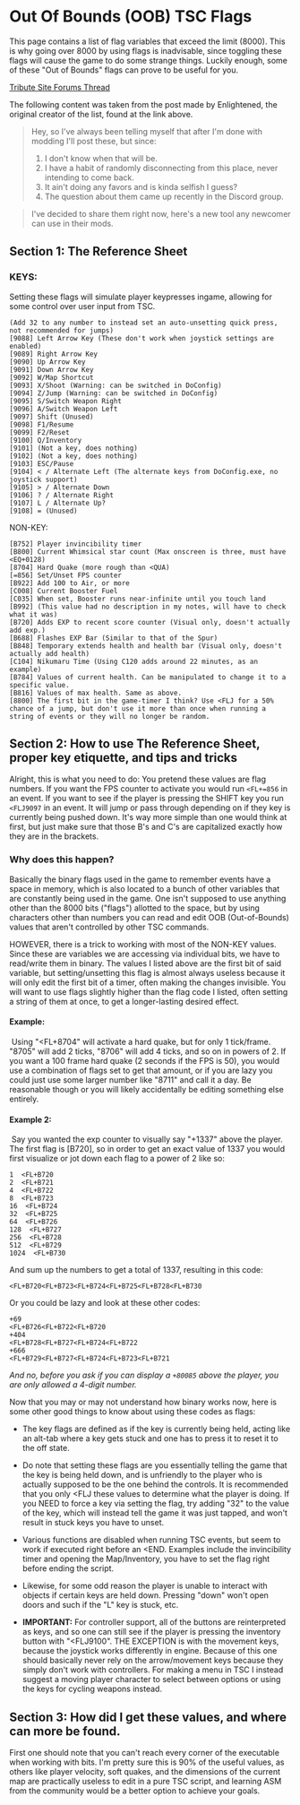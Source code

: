 # Out Of Bounds (OOB) TSC Flags
This page contains a list of flag variables that exceed the limit (8000). This is why going over 8000 by using flags is inadvisable, since toggling these flags will cause the game to do some strange things. Luckily enough, some of these "Out of Bounds" flags can prove to be useful for you.

[Tribute Site Forums Thread](https://forum.cavestory.org/threads/using-oob-tsc-flags-to-exploit-memory.13917/)

The following content was taken from the post made by Enlightened, the original creator of the list, found at the link above. 

>Hey, so I've always been telling myself that after I'm done with modding I'll post these, but since:
>1. I don't know when that will be.
>2. I have a habit of randomly disconnecting from this place, never intending to come back.
>3. It ain't doing any favors and is kinda selfish I guess?
>4. The question about them came up recently in the Discord group.

>I've decided to share them right now, here's a new tool any newcomer can use in their mods.


## Section 1: The Reference Sheet

### KEYS:

Setting these flags will simulate player keypresses ingame, allowing for some control over user input from TSC.

```
(Add 32 to any number to instead set an auto-unsetting quick press, not recommended for jumps)
[9088] Left Arrow Key (These don't work when joystick settings are enabled)
[9089] Right Arrow Key
[9090] Up Arrow Key
[9091] Down Arrow Key
[9092] W/Map Shortcut
[9093] X/Shoot (Warning: can be switched in DoConfig)
[9094] Z/Jump (Warning: can be switched in DoConfig)
[9095] S/Switch Weapon Right
[9096] A/Switch Weapon Left
[9097] Shift (Unused)
[9098] F1/Resume
[9099] F2/Reset
[9100] Q/Inventory
[9101] (Not a key, does nothing)
[9102] (Not a key, does nothing)
[9103] ESC/Pause
[9104] < / Alternate Left (The alternate keys from DoConfig.exe, no joystick support)
[9105] > / Alternate Down
[9106] ? / Alternate Right
[9107] L / Alternate Up?
[9108] = (Unused)
```

NON-KEY:
```
[B752] Player invincibility timer
[B800] Current Whimsical star count (Max onscreen is three, must have <EQ+0128)
[8704] Hard Quake (more rough than <QUA)
[=856] Set/Unset FPS counter
[B922] Add 100 to Air, or more
[C008] Current Booster Fuel
[C035] When set, Booster runs near-infinite until you touch land
[B992] (This value had no description in my notes, will have to check what it was)
[B720] Adds EXP to recent score counter (Visual only, doesn't actually add exp.)
[B688] Flashes EXP Bar (Similar to that of the Spur)
[B848] Temporary extends health and health bar (Visual only, doesn't actually add health)
[C104] Nikumaru Time (Using C120 adds around 22 minutes, as an example)
[B784] Values of current health. Can be manipulated to change it to a specific value.
[B816] Values of max health. Same as above.
[8800] The first bit in the game-timer I think? Use <FLJ for a 50% chance of a jump, but don't use it more than once when running a string of events or they will no longer be random.
```
## Section 2: How to use The Reference Sheet, proper key etiquette, and tips and tricks


Alright, this is what you need to do: You pretend these values are flag numbers. If you want the FPS counter to activate you would run `<FL+=856` in an event. If you want to see if the player is pressing the SHIFT key you run `<FLJ9097` in an event. It will jump or pass through depending on if they key is currently being pushed down. It's way more simple than one would think at first, but just make sure that those B's and C's are capitalized exactly how they are in the brackets.

### Why does this happen?

Basically the binary flags used in the game to remember events have a space in memory, which is also located to a bunch of other variables that are constantly being used in the game. One isn't supposed to use anything other than the 8000 bits ("flags") allotted to the space, but by using characters other than numbers you can read and edit OOB (Out-of-Bounds) values that aren't controlled by other TSC commands.

HOWEVER, there is a trick to working with most of the NON-KEY values. Since these are variables we are accessing via individual bits, we have to read/write them in binary. The values I listed above are the first bit of said variable, but setting/unsetting this flag is almost always useless because it will only edit the first bit of a timer, often making the changes invisible. You will want to use flags slightly higher than the flag code I listed, often setting a string of them at once, to get a longer-lasting desired effect.

#### Example:

 Using "<FL+8704" will activate a hard quake, but for only 1 tick/frame. "8705" will add 2 ticks, "8706" will add 4 ticks, and so on in powers of 2. If you want a 100 frame hard quake (2 seconds if the FPS is 50), you would use a combination of flags set to get that amount, or if you are lazy you could just use some larger number like "8711" and call it a day. Be reasonable though or you will likely accidentally be editing something else entirely.

#### Example 2:

 Say you wanted the exp counter to visually say "+1337" above the player. The first flag is [B720], so in order to get an exact value of 1337 you would first visualize or jot down each flag to a power of 2 like so:
```
1  <FL+B720
2  <FL+B721
4  <FL+B722
8  <FL+B723
16  <FL+B724
32  <FL+B725
64  <FL+B726
128  <FL+B727
256  <FL+B728
512  <FL+B729
1024  <FL+B730
```

And sum up the numbers to get a total of 1337, resulting in this code:

```<FL+B720<FL+B723<FL+B724<FL+B725<FL+B728<FL+B730```

Or you could be lazy and look at these other codes:
```
+69
<FL+B726<FL+B722<FL+B720
+404
<FL+B728<FL+B727<FL+B724<FL+B722
+666
<FL+B729<FL+B727<FL+B724<FL+B723<FL+B721
```

*And no, before you ask if you can display a `+80085` above the player, you are only allowed a 4-digit number.*

Now that you may or may not understand how binary works now, here is some other good things to know about using these codes as flags:


- The key flags are defined as if the key is currently being held, acting like an alt-tab where a key gets stuck and one has to press it to reset it to the off state.


- Do note that setting these flags are you essentially telling the game that the key is being held down, and is unfriendly to the player who is actually supposed to be the one behind the controls. It is recommended that you only <FLJ these values to determine what the player is doing. If you NEED to force a key via setting the flag, try adding "32" to the value of the key, which will instead tell the game it was just tapped, and won't result in stuck keys you have to unset.

- Various functions are disabled when running TSC events, but seem to work if executed right before an <END. Examples include the invincibility timer and opening the Map/Inventory, you have to set the flag right before ending the script.


- Likewise, for some odd reason the player is unable to interact with objects if certain keys are held down. Pressing "down" won't open doors and such if the "L" key is stuck, etc.

- **IMPORTANT:** For controller support, all of the buttons are reinterpreted as keys, and so one can still see if the player is pressing the inventory button with "<FLJ9100". THE EXCEPTION is with the movement keys, because the joystick works differently in engine. Because of this one should basically never rely on the arrow/movement keys because they simply don't work with controllers. For making a menu in TSC I instead suggest a moving player character to select between options or using the keys for cycling weapons instead.


## Section 3: How did I get these values, and where can more be found.

First one should note that you can't reach every corner of the executable when working with bits. I'm pretty sure this is 90% of the useful values, as others like player velocity, soft quakes, and the dimensions of the current map are practically useless to edit in a pure TSC script, and learning ASM from the community would be a better option to achieve your goals.
